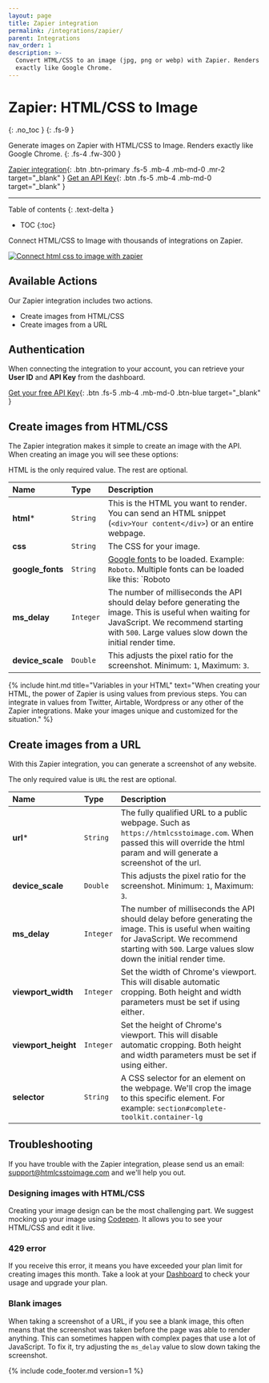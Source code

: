 ```yaml
---
layout: page
title: Zapier integration
permalink: /integrations/zapier/
parent: Integrations
nav_order: 1
description: >-
  Convert HTML/CSS to an image (jpg, png or webp) with Zapier. Renders images
  exactly like Google Chrome.
---
```

# Zapier: HTML/CSS to Image
{: .no_toc }
{: .fs-9 }

Generate images on Zapier with HTML/CSS to Image. Renders exactly like Google Chrome.
{: .fs-4 .fw-300 }

[Zapier integration](https://zapier.com/apps/htmlcss-to-image/integrations){: .btn .btn-primary .fs-5 .mb-4 .mb-md-0 .mr-2 target="_blank" }
[Get an API Key](https://htmlcsstoimage.com){: .btn .fs-5 .mb-4 .mb-md-0 target="_blank" }
<hr>

Table of contents
{: .text-delta }
- TOC
{:toc}

Connect HTML/CSS to Image with thousands of integrations on Zapier.

<a href="https://zapier.com/apps/htmlcss-to-image/integrations" target="_blank">
<img
  alt="Connect html css to image with zapier"
  loading="lazy"
  ix-path="/assets/images/zapier.png"
  sizes="400px"
  ix-params='{
  "w": 400,
  "format": "auto"
  }'></a>

## Available Actions

Our Zapier integration includes two actions.

- Create images from HTML/CSS
- Create images from a URL

## Authentication

When connecting the integration to your account, you can retrieve your **User ID** and **API Key** from the dashboard.


[Get your free API Key](https://htmlcsstoimage.com/dashboard){: .btn .fs-5 .mb-4 .mb-md-0 .btn-blue target="_blank" }

## Create images from HTML/CSS

The Zapier integration makes it simple to create an image with the API. When creating an image you will see these options:

HTML is the only required value. The rest are optional.

| Name        | Type          | Description |
|:-------------|:------------------|:------|
| **html**<span class="text-red-200">*</span>   | `String`  | This is the HTML you want to render. You can send an HTML snippet \(`<div>Your content</div>`\) or an entire webpage. |
| **css** | `String` | The CSS for your image. |
| **google_fonts**   | `String` | [Google fonts](/guides/using-google-fonts/) to be loaded. Example: `Roboto`. Multiple fonts can be loaded like this: `Roboto|Open Sans`  |
| **ms_delay**   | `Integer` | The number of milliseconds the API should delay before generating the image. This is useful when waiting for JavaScript. We recommend starting with `500`. Large values slow down the initial render time.|
| **device_scale**   | `Double` | This adjusts the pixel ratio for the screenshot. Minimum: `1`, Maximum: `3`. |

{% include hint.md title="Variables in your HTML" text="When creating your HTML, the power of Zapier is using values from previous steps. You can integrate in values from Twitter, Airtable, Wordpress or any other of the Zapier integrations. Make your images unique and customized for the situation." %}

## Create images from a URL
With this Zapier integration, you can generate a screenshot of any website.

The only required value is `URL` the rest are optional.


| Name        | Type          | Description |
|:-------------|:------------------|:------|
| **url**<span class="text-red-200">*</span>          | `String` | The fully qualified URL to a public webpage. Such as `https://htmlcsstoimage.com`. When passed this will override the html param and will generate a screenshot of the url. |
| **device_scale**   | `Double` | This adjusts the pixel ratio for the screenshot. Minimum: `1`, Maximum: `3`. |
| **ms_delay**   | `Integer` | The number of milliseconds the API should delay before generating the image. This is useful when waiting for JavaScript. We recommend starting with `500`. Large values slow down the initial render time.|
| **viewport_width**   | `Integer` | Set the width of Chrome's viewport. This will disable automatic cropping. Both height and width parameters must be set if using either. |
| **viewport_height**   | `Integer` | Set the height of Chrome's viewport. This will disable automatic cropping. Both height and width parameters must be set if using either. |
| **selector**  | `String` | A CSS selector for an element on the webpage. We'll crop the image to this specific element. For example: `section#complete-toolkit.container-lg` |

## Troubleshooting

If you have trouble with the Zapier integration, please send us an email: support@htmlcsstoimage.com and we'll help you out.

### Designing images with HTML/CSS
Creating your image design can be the most challenging part. We suggest mocking up your image using [Codepen](https://pen.new). It allows you to see your HTML/CSS and edit it live. 

### 429 error
If you receive this error, it means you have exceeded your plan limit for creating images this month. Take a look at your [Dashboard](https://htmlcsstoimage.com/dashboard) to check your usage and upgrade your plan.

### Blank images
When taking a screenshot of a URL, if you see a blank image, this often means that the screenshot was taken before the page was able to render anything. This can sometimes happen with complex pages that use a lot of JavaScript. To fix it, try adjusting the `ms_delay` value to slow down taking the screenshot.


{% include code_footer.md version=1 %}
